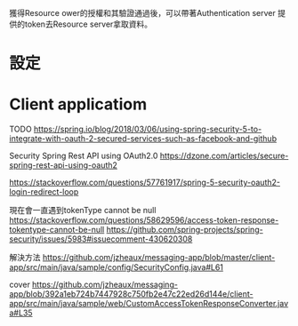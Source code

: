 獲得Resource ower的授權和其驗證通過後，可以帶著Authentication server 提供的token去Resource server拿取資料。
# 設定


# Client applicatiom
TODO
https://spring.io/blog/2018/03/06/using-spring-security-5-to-integrate-with-oauth-2-secured-services-such-as-facebook-and-github

Security Spring Rest API using OAuth2.0
https://dzone.com/articles/secure-spring-rest-api-using-oauth2


https://stackoverflow.com/questions/57761917/spring-5-security-oauth2-login-redirect-loop

現在會一直遇到tokenType cannot be null
https://stackoverflow.com/questions/58629596/access-token-response-tokentype-cannot-be-null
https://github.com/spring-projects/spring-security/issues/5983#issuecomment-430620308

解決方法
https://github.com/jzheaux/messaging-app/blob/master/client-app/src/main/java/sample/config/SecurityConfig.java#L61

cover
https://github.com/jzheaux/messaging-app/blob/392a1eb724b7447928c750fb2e47c22ed26d144e/client-app/src/main/java/sample/web/CustomAccessTokenResponseConverter.java#L35